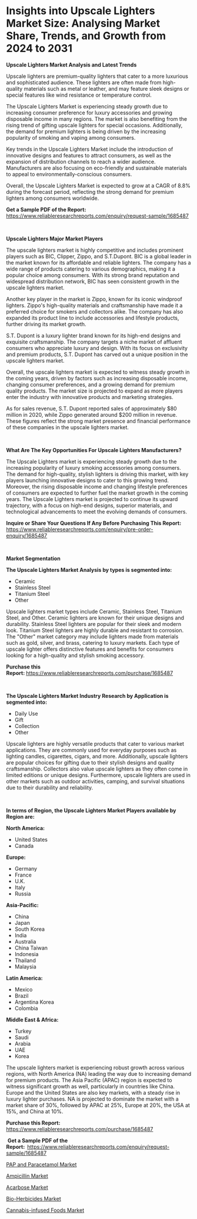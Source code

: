 <p><h1>Insights into Upscale Lighters Market Size: Analysing Market Share, Trends, and Growth from 2024 to 2031</h1></p><p><strong>Upscale Lighters Market Analysis and Latest Trends</strong></p>
<p><p>Upscale lighters are premium-quality lighters that cater to a more luxurious and sophisticated audience. These lighters are often made from high-quality materials such as metal or leather, and may feature sleek designs or special features like wind resistance or temperature control.</p><p>The Upscale Lighters Market is experiencing steady growth due to increasing consumer preference for luxury accessories and growing disposable income in many regions. The market is also benefiting from the rising trend of gifting upscale lighters for special occasions. Additionally, the demand for premium lighters is being driven by the increasing popularity of smoking and vaping among consumers.</p><p>Key trends in the Upscale Lighters Market include the introduction of innovative designs and features to attract consumers, as well as the expansion of distribution channels to reach a wider audience. Manufacturers are also focusing on eco-friendly and sustainable materials to appeal to environmentally-conscious consumers.</p><p>Overall, the Upscale Lighters Market is expected to grow at a CAGR of 8.8% during the forecast period, reflecting the strong demand for premium lighters among consumers worldwide.</p></p>
<p><strong>Get a Sample PDF of the Report:&nbsp;</strong> <a href="https://www.reliableresearchreports.com/enquiry/request-sample/1685487">https://www.reliableresearchreports.com/enquiry/request-sample/1685487</a></p>
<p>&nbsp;</p>
<p><strong>Upscale Lighters Major Market Players</strong></p>
<p><p>The upscale lighters market is highly competitive and includes prominent players such as BIC, Clipper, Zippo, and S.T.Dupont. BIC is a global leader in the market known for its affordable and reliable lighters. The company has a wide range of products catering to various demographics, making it a popular choice among consumers. With its strong brand reputation and widespread distribution network, BIC has seen consistent growth in the upscale lighters market.</p><p>Another key player in the market is Zippo, known for its iconic windproof lighters. Zippo's high-quality materials and craftsmanship have made it a preferred choice for smokers and collectors alike. The company has also expanded its product line to include accessories and lifestyle products, further driving its market growth.</p><p>S.T. Dupont is a luxury lighter brand known for its high-end designs and exquisite craftsmanship. The company targets a niche market of affluent consumers who appreciate luxury and design. With its focus on exclusivity and premium products, S.T. Dupont has carved out a unique position in the upscale lighters market.</p><p>Overall, the upscale lighters market is expected to witness steady growth in the coming years, driven by factors such as increasing disposable income, changing consumer preferences, and a growing demand for premium quality products. The market size is projected to expand as more players enter the industry with innovative products and marketing strategies.</p><p>As for sales revenue, S.T. Dupont reported sales of approximately $80 million in 2020, while Zippo generated around $200 million in revenue. These figures reflect the strong market presence and financial performance of these companies in the upscale lighters market.</p></p>
<p>&nbsp;</p>
<p><strong>What Are The Key Opportunities For Upscale Lighters Manufacturers?</strong></p>
<p><p>The Upscale Lighters market is experiencing steady growth due to the increasing popularity of luxury smoking accessories among consumers. The demand for high-quality, stylish lighters is driving this market, with key players launching innovative designs to cater to this growing trend. Moreover, the rising disposable income and changing lifestyle preferences of consumers are expected to further fuel the market growth in the coming years. The Upscale Lighters market is projected to continue its upward trajectory, with a focus on high-end designs, superior materials, and technological advancements to meet the evolving demands of consumers.</p></p>
<p><strong>Inquire or Share Your Questions If Any Before Purchasing This Report:</strong> <a href="https://www.reliableresearchreports.com/enquiry/pre-order-enquiry/1685487">https://www.reliableresearchreports.com/enquiry/pre-order-enquiry/1685487</a></p>
<p>&nbsp;</p>
<p><strong>Market Segmentation</strong></p>
<p><strong>The Upscale Lighters Market Analysis by types is segmented into:</strong></p>
<p><ul><li>Ceramic</li><li>Stainless Steel</li><li>Titanium Steel</li><li>Other</li></ul></p>
<p><p>Upscale lighters market types include Ceramic, Stainless Steel, Titanium Steel, and Other. Ceramic lighters are known for their unique designs and durability. Stainless Steel lighters are popular for their sleek and modern look. Titanium Steel lighters are highly durable and resistant to corrosion. The "Other" market category may include lighters made from materials such as gold, silver, and brass, catering to luxury markets. Each type of upscale lighter offers distinctive features and benefits for consumers looking for a high-quality and stylish smoking accessory.</p></p>
<p><strong>Purchase this Report:&nbsp;</strong><a href="https://www.reliableresearchreports.com/purchase/1685487">https://www.reliableresearchreports.com/purchase/1685487</a></p>
<p>&nbsp;</p>
<p><strong>The Upscale Lighters Market Industry Research by Application is segmented into:</strong></p>
<p><ul><li>Daily Use</li><li>Gift</li><li>Collection</li><li>Other</li></ul></p>
<p><p>Upscale lighters are highly versatile products that cater to various market applications. They are commonly used for everyday purposes such as lighting candles, cigarettes, cigars, and more. Additionally, upscale lighters are popular choices for gifting due to their stylish designs and quality craftsmanship. Collectors also value upscale lighters as they often come in limited editions or unique designs. Furthermore, upscale lighters are used in other markets such as outdoor activities, camping, and survival situations due to their durability and reliability.</p></p>
<p>&nbsp;</p>
<p><strong>In terms of Region, the Upscale Lighters Market Players available by Region are:</strong></p>
<p>
    <p> <strong> North America: </strong>
        <ul>
            <li>United States</li>
            <li>Canada</li>
        </ul>
        </p> 
    <p> <strong> Europe: </strong>
        <ul>
            <li>Germany</li>
            <li>France</li>
            <li>U.K.</li>
            <li>Italy</li>
            <li>Russia</li>
        </ul>
        </p> 
    <p> <strong> Asia-Pacific: </strong>
        <ul>
            <li>China</li>
            <li>Japan</li>
            <li>South Korea</li>
            <li>India</li>
            <li>Australia</li>
            <li>China Taiwan</li>
            <li>Indonesia</li>
            <li>Thailand</li>
            <li>Malaysia</li>
        </ul>
        </p> 
    <p> <strong> Latin America: </strong>
        <ul>
            <li>Mexico</li>
            <li>Brazil</li>
            <li>Argentina Korea</li>
            <li>Colombia</li>
        </ul>
        </p> 
    <p> <strong> Middle East & Africa: </strong>
        <ul>
            <li>Turkey</li>
            <li>Saudi</li>
            <li>Arabia</li>
            <li>UAE</li>
            <li>Korea</li>
        </ul>
    </p>
    </p>
<p><p>The upscale lighters market is experiencing robust growth across various regions, with North America (NA) leading the way due to increasing demand for premium products. The Asia Pacific (APAC) region is expected to witness significant growth as well, particularly in countries like China. Europe and the United States are also key markets, with a steady rise in luxury lighter purchases. NA is projected to dominate the market with a market share of 30%, followed by APAC at 25%, Europe at 20%, the USA at 15%, and China at 10%.</p></p>
<p><strong>Purchase this Report: </strong><a href="https://www.reliableresearchreports.com/purchase/1685487">https://www.reliableresearchreports.com/purchase/1685487</a></p>
<p>&nbsp;<strong>Get a Sample PDF of the Report:&nbsp;&nbsp;</strong><a href="https://www.reliableresearchreports.com/enquiry/request-sample/1685487">https://www.reliableresearchreports.com/enquiry/request-sample/1685487</a></p>
<p><strong></strong></p>
<p><p><a href="https://medium.com/@hannahrivera83/pap-and-paracetamol-market-analysis-and-sze-forecasted-for-period-from-2024-to-2031-8b8df880c8e7">PAP and Paracetamol Market</a></p><p><a href="https://medium.com/@jeromekling1967/ampicillin-market-size-cagr-trends-2024-2030-3e4839bb5477">Ampicillin Market</a></p><p><a href="https://medium.com/@jeromekling1967/acarbose-market-furnishes-information-on-market-share-market-trends-and-market-growth-76cca2424392">Acarbose Market</a></p><p><a href="https://github.com/lylyparadise/Market-Research-Report-List-2/blob/main/bio-herbicides-market.md">Bio-Herbicides Market</a></p><p><a href="https://github.com/johnbach50/Market-Research-Report-List-2/blob/main/cannabis-infused-foods-market.md">Cannabis-infused Foods Market</a></p></p>
